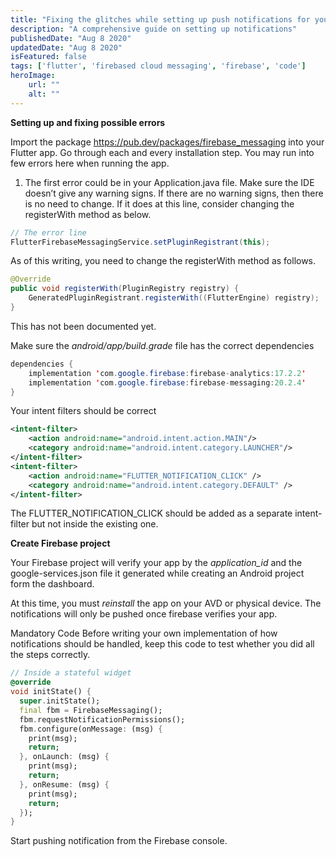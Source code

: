 ```yaml
---
title: "Fixing the glitches while setting up push notifications for your Flutter project"
description: "A comprehensive guide on setting up notifications"
publishedDate: "Aug 8 2020"
updatedDate: "Aug 8 2020"
isFeatured: false
tags: ['flutter', 'firebased cloud messaging', 'firebase', 'code']
heroImage:
    url: ""
    alt: ""
---
```


**Setting up and fixing possible errors**

Import the package https://pub.dev/packages/firebase_messaging into your Flutter app. Go through each and every installation step. You may run into few errors here when running the app.

1. The first error could be in your Application.java file. Make sure the IDE doesn’t give any warning signs. If there are no warning signs, then there is no need to change. If it does at this line, consider changing the registerWith method as below.

```java
// The error line
FlutterFirebaseMessagingService.setPluginRegistrant(this);
```
As of this writing, you need to change the registerWith method as follows.

```java
@Override
public void registerWith(PluginRegistry registry) {
    GeneratedPluginRegistrant.registerWith((FlutterEngine) registry);
}
```
This has not been documented yet.

Make sure the *android/app/build.grade* file has the correct dependencies

```java
dependencies {
    implementation 'com.google.firebase:firebase-analytics:17.2.2'
    implementation 'com.google.firebase:firebase-messaging:20.2.4'
}
```

Your intent filters should be correct
```xml
<intent-filter>
    <action android:name="android.intent.action.MAIN"/>
    <category android:name="android.intent.category.LAUNCHER"/>
</intent-filter>
<intent-filter>
    <action android:name="FLUTTER_NOTIFICATION_CLICK" />
    <category android:name="android.intent.category.DEFAULT" />
</intent-filter>
```

The FLUTTER_NOTIFICATION_CLICK should be added as a separate intent-filter but not inside the existing one.

**Create Firebase project**

Your Firebase project will verify your app by the *application_id* and the google-services.json file it generated while creating an Android project form the dashboard.

At this time, you must *reinstall* the app on your AVD or physical device. The notifications will only be pushed once firebase verifies your app.

Mandatory Code
Before writing your own implementation of how notifications should be handled, keep this code to test whether you did all the steps correctly.

```dart
// Inside a stateful widget
@override
void initState() {
  super.initState();
  final fbm = FirebaseMessaging();
  fbm.requestNotificationPermissions();
  fbm.configure(onMessage: (msg) {
    print(msg);
    return;
  }, onLaunch: (msg) {
    print(msg);
    return;
  }, onResume: (msg) {
    print(msg);
    return;
  });
}
```

Start pushing notification from the Firebase console.
